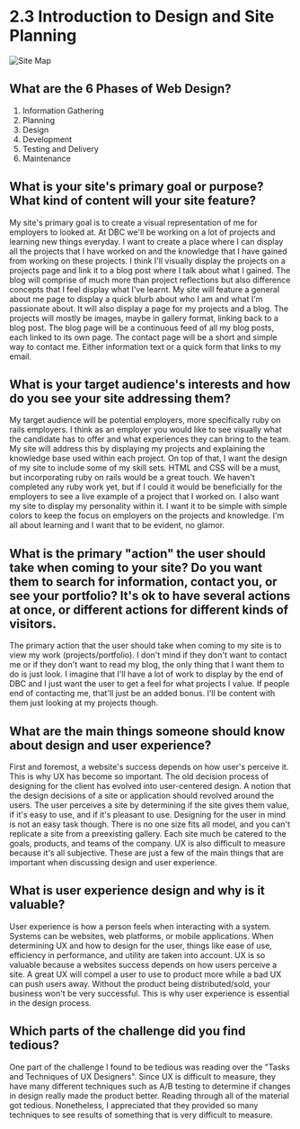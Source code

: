 # 2.3 Introduction to Design and Site Planning

![Site Map](/imgs/site-map.png)

## What are the 6 Phases of Web Design?
1. Information Gathering
2. Planning
3. Design
4. Development
5. Testing and Delivery
6. Maintenance

## What is your site's primary goal or purpose? What kind of content will your site feature?
My site's primary goal is to create a visual representation of me for employers to looked at. At DBC we'll be working on a lot of projects and learning new things everyday. I want to create a place where I can display all the projects that I have worked on and the knowledge that I have gained from working on these projects. I think I'll visually display the projects on a projects page and link it to a blog post where I talk about what I gained. The blog will comprise of much more than project reflections but also difference concepts that I feel display what I've learnt.
My site will feature a general about me page to display a quick blurb about who I am and what I'm passionate about. It will also display a page for my projects and a blog. The projects will mostly be images, maybe in gallery format, linking back to a blog post. The blog page will be a continuous feed of all my blog posts, each linked to its own page. The contact page will be a short and simple way to contact me. Either information text or a quick form that links to my email.

## What is your target audience's interests and how do you see your site addressing them?
My target audience will be potential employers, more specifically ruby on rails employers. I think as an employer you would like to see visually what the candidate has to offer and what experiences they can bring to the team. My site will address this by displaying my projects and explaining the knowledge base used within each project. On top of that, I want the design of my site to include some of my skill sets. HTML and CSS will be a must, but incorporating ruby on rails would be a great touch. We haven't completed any ruby work yet, but if I could it would be beneficially for the employers to see a live example of a project that I worked on.
I also want my site to display my personality within it. I want it to be simple with simple colors to keep the focus on employers on the projects and knowledge. I'm all about learning and I want that to be evident, no glamor. 

## What is the primary "action" the user should take when coming to your site? Do you want them to search for information, contact you, or see your portfolio? It's ok to have several actions at once, or different actions for different kinds of visitors.
The primary action that the user should take when coming to my site is to view my work (projects/portfolio). I don't mind if they don't want to contact me or if they don't want to read my blog, the only thing that I want them to do is just look. I imagine that I'll have a lot of work to display by the end of DBC and I just want the user to get a feel for what projects I value. If people end of contacting me, that'll just be an added bonus. I'll be content with them just looking at my projects though.

## What are the main things someone should know about design and user experience?
First and foremost, a website's success depends on how user's perceive it. This is why UX has become so important. The old decision process of designing for the client has evolved into user-centered design. A notion that the design decisions of a site or application should revolved around the users. The user perceives a site by determining if the site gives them value, if it's easy to use, and if it's pleasant to use. Designing for the user in mind is not an easy task though. There is no one size fits all model, and you can't replicate a site from a preexisting gallery. Each site much be catered to the goals, products, and teams of the company. UX is also difficult to measure because it's all subjective. These are just a few of the main things that are important when discussing design and user experience.

## What is user experience design and why is it valuable? 
User experience is how a person feels when interacting with a system. Systems can be websites, web platforms, or mobile applications. When determining UX and how to design for the user, things like ease of use, efficiency in performance, and utility are taken into account.
UX is so valuable because a websites success depends on how users perceive a site. A great UX will compel a user to use to product more while a bad UX can push users away. Without the product being distributed/sold, your business won't be very successful. This is why user experience is essential in the design process.

## Which parts of the challenge did you find tedious?
One part of the challenge I found to be tedious was reading over the "Tasks and Techniques of UX Designers". Since UX is difficult to measure, they have many different techniques such as A/B testing to determine if changes in design really made the product better. Reading through all of the material got tedious. Nonetheless, I appreciated that they provided so many techniques to see results of something that is very difficult to measure. 